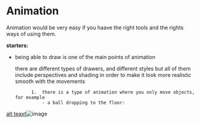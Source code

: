 # **Animation**

Animation would be very easy if you haave the right tools and the rights ways of using them.
  
   **starters:**

- being able to draw is one of the main points of animation

     there are different types of drawers, and different styles but all of them include perspectives and shading in order to make it look more realistic smooth with the movements

            1.  there is a type of animation where you only move objects, for example
                - a ball dropping to the floor:
  
[alt teaxt](image.jpg)![image](https://github.com/user-attachments/assets/b9cc7423-4801-4253-8127-a5a8f277c265)

  
  
